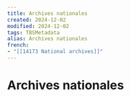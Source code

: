 ```yaml
---
title: Archives nationales
created: 2024-12-02
modified: 2024-12-02
tags: TBSMetadata
alias: Archives nationales
french:
- "[[14173 National archives]]"
---
```

# Archives nationales
